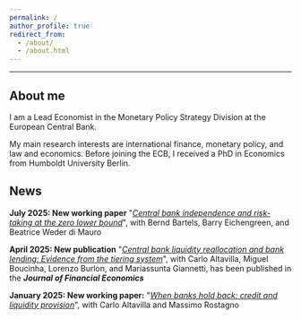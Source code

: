 ```yaml
---
permalink: /
author_profile: true
redirect_from: 
  - /about/
  - /about.html
---
```


------

About me
------
I am a Lead Economist in the Monetary Policy Strategy Division at the European Central Bank.

My main research interests are international finance, monetary policy, and law and economics. Before joining the ECB, I received a PhD in Economics from Humboldt University Berlin.

News
------
**July 2025: New working paper** "[_Central bank independence and risk-taking at the zero lower bound_](https://www.ecb.europa.eu/pub/pdf/scpwps/ecb.wp3079~9356571dab.en.pdf?f8296f1068d99b8f573ec249fb30a1a7)", with Bernd Bartels, Barry Eichengreen, and Beatrice Weder di Mauro 

**April 2025: New publication** "[_Central bank liquidity reallocation and bank lending: Evidence from the tiering system_](https://www.sciencedirect.com/science/article/pii/S0304405X25000662)", with Carlo Altavilla, Miguel Boucinha, Lorenzo Burlon, and Mariassunta Giannetti, has been published in the **_Journal of Financial Economics_** 

**January 2025: New working paper:** "[_When banks hold back: credit and liquidity provision_](https://www.ecb.europa.eu/pub/pdf/scpwps/ecb.wp3009~da3b0fde3a.en.pdf)", with Carlo Altavilla and Massimo Rostagno
